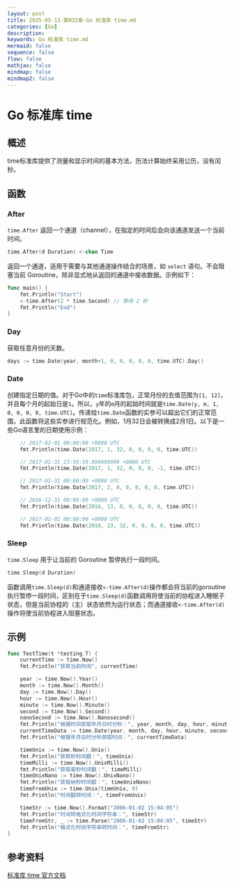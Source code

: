 ```yaml
---
layout: post
title: 2025-05-13-第032章-Go 标准库 time.md
categories: [Go]
description: 
keywords: Go 标准库 time.md
mermaid: false
sequence: false
flow: false
mathjax: false
mindmap: false
mindmap2: false
---
```

# Go 标准库 time

## 概述

time标准库提供了测量和显示时间的基本方法，历法计算始终采用公历，没有闰秒。



## 函数

### After

`time.After` 返回一个通道（channel），在指定的时间后会向该通道发送一个当前时间。

```go
time.After(d Duration) <-chan Time
```



返回一个通道，适用于需要与其他通道操作结合的场景，如 `select` 语句。不会阻塞当前 Goroutine，除非显式地从返回的通道中接收数据。示例如下：

```go
func main() {
    fmt.Println("Start")
    <-time.After(2 * time.Second) // 等待 2 秒
    fmt.Println("End")
}
```





### Day

获取任意月份的天数。

```go
days := time.Date(year, month+1, 0, 0, 0, 0, 0, time.UTC).Day()
```



### Date

创建指定日期的值。对于Go中的`time`标准库包，正常月份的去值范围为`[1, 12]`，并且每个月的起始日是`1`。所以，`y`年的`m`月的起始时间就是`time.Date(y, m, 1, 0, 0, 0, 0, time.UTC)`。传递给`time.Date`函数的实参可以超出它们的正常范围，此函数将这些实参进行规范化。例如，1月32日会被转换成2月1日。以下是一些Go语言里的日期使用示例：

```go
	// 2017-02-01 00:00:00 +0000 UTC
	fmt.Println(time.Date(2017, 1, 32, 0, 0, 0, 0, time.UTC))

	// 2017-01-31 23:59:59.999999999 +0000 UTC
	fmt.Println(time.Date(2017, 1, 32, 0, 0, 0, -1, time.UTC))

	// 2017-01-31 00:00:00 +0000 UTC
	fmt.Println(time.Date(2017, 2, 0, 0, 0, 0, 0, time.UTC))

	// 2016-12-31 00:00:00 +0000 UTC
	fmt.Println(time.Date(2016, 13, 0, 0, 0, 0, 0, time.UTC))

	// 2017-02-01 00:00:00 +0000 UTC
	fmt.Println(time.Date(2016, 13, 32, 0, 0, 0, 0, time.UTC))
```



### Sleep

`time.Sleep` 用于让当前的 Goroutine 暂停执行一段时间。

```go
time.Sleep(d Duration)
```



函数调用`time.Sleep(d)`和通道接收`<-time.After(d)`操作都会将当前的goroutine执行暂停一段时间，区别在于`time.Sleep(d)`函数调用将使当前的协程进入睡眠子状态，但是当前协程的（主）状态依然为运行状态；而通道接收`<-time.After(d)`操作将使当前协程进入阻塞状态。



## 示例

```go
func TestTime(t *testing.T) {
	currentTime := time.Now()
	fmt.Println("获取当前时间", currentTime)

	year := time.Now().Year()
	month := time.Now().Month()
	day := time.Now().Day()
	hour := time.Now().Hour()
	minute := time.Now().Minute()
	second := time.Now().Second()
	nanoSecond := time.Now().Nanosecond()
	fmt.Println("根据时间获取年月日时分秒：", year, month, day, hour, minute, second)
	currentTimeData := time.Date(year, month, day, hour, minute, second, nanoSecond, time.Local)
	fmt.Println("根据年月日时分秒获取时间：", currentTimeData)

	timeUnix := time.Now().Unix()
	fmt.Println("获取秒时间戳：", timeUnix)
	timeMilli := time.Now().UnixMilli()
	fmt.Println("获取毫秒时间戳：", timeMilli)
	timeUnixNano := time.Now().UnixNano()
	fmt.Println("获取纳秒时间戳：", timeUnixNano)
	timeFromUnix := time.Unix(timeUnix, 0)
	fmt.Println("时间戳转时间：", timeFromUnix)

	timeStr := time.Now().Format("2006-01-02 15:04:05")
	fmt.Println("时间转格式化时间字符串：", timeStr)
	timeFromStr, _ := time.Parse("2006-01-02 15:04:05", timeStr)
	fmt.Println("格式化时间字符串转时间：", timeFromStr)
}
```



## 参考资料

[标准库 time 官方文档](https://pkg.go.dev/time)